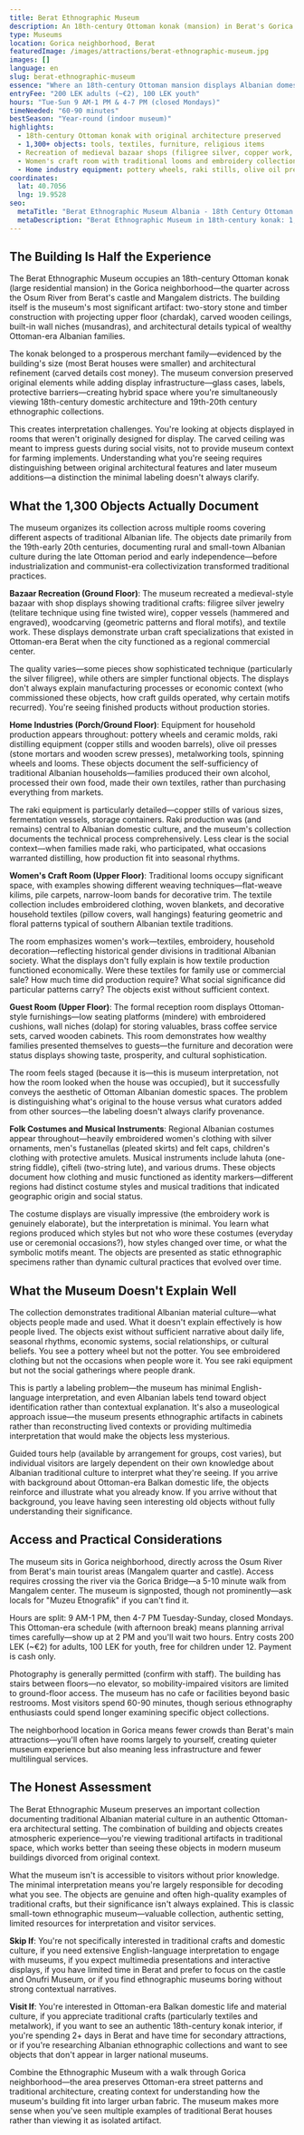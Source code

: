 ```yaml
---
title: Berat Ethnographic Museum
description: An 18th-century Ottoman konak (mansion) in Berat's Gorica quarter houses 1,300+ objects documenting traditional Albanian life—from copper raki distilling equipment to hand-embroidered wedding costumes—with split hours (9 AM-1 PM, 4-7 PM) and minimal English interpretation requiring patience to decode.
type: Museums
location: Gorica neighborhood, Berat
featuredImage: /images/attractions/berat-ethnographic-museum.jpg
images: []
language: en
slug: berat-ethnographic-museum
essence: "Where an 18th-century Ottoman mansion displays Albanian domestic life through objects whose context you'll largely have to imagine yourself"
entryFee: "200 LEK adults (~€2), 100 LEK youth"
hours: "Tue-Sun 9 AM-1 PM & 4-7 PM (closed Mondays)"
timeNeeded: "60-90 minutes"
bestSeason: "Year-round (indoor museum)"
highlights:
  - 18th-century Ottoman konak with original architecture preserved
  - 1,300+ objects: tools, textiles, furniture, religious items
  - Recreation of medieval bazaar shops (filigree silver, copper work, woodcarving)
  - Women's craft room with traditional looms and embroidery collections
  - Home industry equipment: pottery wheels, raki stills, olive oil presses
coordinates:
  lat: 40.7056
  lng: 19.9528
seo:
  metaTitle: "Berat Ethnographic Museum Albania - 18th Century Ottoman Mansion 1,300 Objects"
  metaDescription: "Berat Ethnographic Museum in 18th-century konak: 1,300+ traditional Albanian objects, bazaar recreation, craft rooms. 200 LEK, split hours 9-1 & 4-7, closed Mondays. Gorica quarter."
---
```


## The Building Is Half the Experience

The Berat Ethnographic Museum occupies an 18th-century Ottoman konak (large residential mansion) in the Gorica neighborhood—the quarter across the Osum River from Berat's castle and Mangalem districts. The building itself is the museum's most significant artifact: two-story stone and timber construction with projecting upper floor (chardak), carved wooden ceilings, built-in wall niches (musandras), and architectural details typical of wealthy Ottoman-era Albanian families.

The konak belonged to a prosperous merchant family—evidenced by the building's size (most Berat houses were smaller) and architectural refinement (carved details cost money). The museum conversion preserved original elements while adding display infrastructure—glass cases, labels, protective barriers—creating hybrid space where you're simultaneously viewing 18th-century domestic architecture and 19th-20th century ethnographic collections.

This creates interpretation challenges. You're looking at objects displayed in rooms that weren't originally designed for display. The carved ceiling was meant to impress guests during social visits, not to provide museum context for farming implements. Understanding what you're seeing requires distinguishing between original architectural features and later museum additions—a distinction the minimal labeling doesn't always clarify.

## What the 1,300 Objects Actually Document

The museum organizes its collection across multiple rooms covering different aspects of traditional Albanian life. The objects date primarily from the 19th-early 20th centuries, documenting rural and small-town Albanian culture during the late Ottoman period and early independence—before industrialization and communist-era collectivization transformed traditional practices.

**Bazaar Recreation (Ground Floor)**: The museum recreated a medieval-style bazaar with shop displays showing traditional crafts: filigree silver jewelry (telitare technique using fine twisted wire), copper vessels (hammered and engraved), woodcarving (geometric patterns and floral motifs), and textile work. These displays demonstrate urban craft specializations that existed in Ottoman-era Berat when the city functioned as a regional commercial center.

The quality varies—some pieces show sophisticated technique (particularly the silver filigree), while others are simpler functional objects. The displays don't always explain manufacturing processes or economic context (who commissioned these objects, how craft guilds operated, why certain motifs recurred). You're seeing finished products without production stories.

**Home Industries (Porch/Ground Floor)**: Equipment for household production appears throughout: pottery wheels and ceramic molds, raki distilling equipment (copper stills and wooden barrels), olive oil presses (stone mortars and wooden screw presses), metalworking tools, spinning wheels and looms. These objects document the self-sufficiency of traditional Albanian households—families produced their own alcohol, processed their own food, made their own textiles, rather than purchasing everything from markets.

The raki equipment is particularly detailed—copper stills of various sizes, fermentation vessels, storage containers. Raki production was (and remains) central to Albanian domestic culture, and the museum's collection documents the technical process comprehensively. Less clear is the social context—when families made raki, who participated, what occasions warranted distilling, how production fit into seasonal rhythms.

**Women's Craft Room (Upper Floor)**: Traditional looms occupy significant space, with examples showing different weaving techniques—flat-weave kilims, pile carpets, narrow-loom bands for decorative trim. The textile collection includes embroidered clothing, woven blankets, and decorative household textiles (pillow covers, wall hangings) featuring geometric and floral patterns typical of southern Albanian textile traditions.

The room emphasizes women's work—textiles, embroidery, household decoration—reflecting historical gender divisions in traditional Albanian society. What the displays don't fully explain is how textile production functioned economically. Were these textiles for family use or commercial sale? How much time did production require? What social significance did particular patterns carry? The objects exist without sufficient context.

**Guest Room (Upper Floor)**: The formal reception room displays Ottoman-style furnishings—low seating platforms (mindere) with embroidered cushions, wall niches (dolap) for storing valuables, brass coffee service sets, carved wooden cabinets. This room demonstrates how wealthy families presented themselves to guests—the furniture and decoration were status displays showing taste, prosperity, and cultural sophistication.

The room feels staged (because it is—this is museum interpretation, not how the room looked when the house was occupied), but it successfully conveys the aesthetic of Ottoman Albanian domestic spaces. The problem is distinguishing what's original to the house versus what curators added from other sources—the labeling doesn't always clarify provenance.

**Folk Costumes and Musical Instruments**: Regional Albanian costumes appear throughout—heavily embroidered women's clothing with silver ornaments, men's fustanellas (pleated skirts) and felt caps, children's clothing with protective amulets. Musical instruments include lahuta (one-string fiddle), çifteli (two-string lute), and various drums. These objects document how clothing and music functioned as identity markers—different regions had distinct costume styles and musical traditions that indicated geographic origin and social status.

The costume displays are visually impressive (the embroidery work is genuinely elaborate), but the interpretation is minimal. You learn what regions produced which styles but not who wore these costumes (everyday use or ceremonial occasions?), how styles changed over time, or what the symbolic motifs meant. The objects are presented as static ethnographic specimens rather than dynamic cultural practices that evolved over time.

## What the Museum Doesn't Explain Well

The collection demonstrates traditional Albanian material culture—what objects people made and used. What it doesn't explain effectively is how people lived. The objects exist without sufficient narrative about daily life, seasonal rhythms, economic systems, social relationships, or cultural beliefs. You see a pottery wheel but not the potter. You see embroidered clothing but not the occasions when people wore it. You see raki equipment but not the social gatherings where people drank.

This is partly a labeling problem—the museum has minimal English-language interpretation, and even Albanian labels tend toward object identification rather than contextual explanation. It's also a museological approach issue—the museum presents ethnographic artifacts in cabinets rather than reconstructing lived contexts or providing multimedia interpretation that would make the objects less mysterious.

Guided tours help (available by arrangement for groups, cost varies), but individual visitors are largely dependent on their own knowledge about Albanian traditional culture to interpret what they're seeing. If you arrive with background about Ottoman-era Balkan domestic life, the objects reinforce and illustrate what you already know. If you arrive without that background, you leave having seen interesting old objects without fully understanding their significance.

## Access and Practical Considerations

The museum sits in Gorica neighborhood, directly across the Osum River from Berat's main tourist areas (Mangalem quarter and castle). Access requires crossing the river via the Gorica Bridge—a 5-10 minute walk from Mangalem center. The museum is signposted, though not prominently—ask locals for "Muzeu Etnografik" if you can't find it.

Hours are split: 9 AM-1 PM, then 4-7 PM Tuesday-Sunday, closed Mondays. This Ottoman-era schedule (with afternoon break) means planning arrival times carefully—show up at 2 PM and you'll wait two hours. Entry costs 200 LEK (~€2) for adults, 100 LEK for youth, free for children under 12. Payment is cash only.

Photography is generally permitted (confirm with staff). The building has stairs between floors—no elevator, so mobility-impaired visitors are limited to ground-floor access. The museum has no cafe or facilities beyond basic restrooms. Most visitors spend 60-90 minutes, though serious ethnography enthusiasts could spend longer examining specific object collections.

The neighborhood location in Gorica means fewer crowds than Berat's main attractions—you'll often have rooms largely to yourself, creating quieter museum experience but also meaning less infrastructure and fewer multilingual services.

## The Honest Assessment

The Berat Ethnographic Museum preserves an important collection documenting traditional Albanian material culture in an authentic Ottoman-era architectural setting. The combination of building and objects creates atmospheric experience—you're viewing traditional artifacts in traditional space, which works better than seeing these objects in modern museum buildings divorced from original context.

What the museum isn't is accessible to visitors without prior knowledge. The minimal interpretation means you're largely responsible for decoding what you see. The objects are genuine and often high-quality examples of traditional crafts, but their significance isn't always explained. This is classic small-town ethnographic museum—valuable collection, authentic setting, limited resources for interpretation and visitor services.

**Skip If**: You're not specifically interested in traditional crafts and domestic culture, if you need extensive English-language interpretation to engage with museums, if you expect multimedia presentations and interactive displays, if you have limited time in Berat and prefer to focus on the castle and Onufri Museum, or if you find ethnographic museums boring without strong contextual narratives.

**Visit If**: You're interested in Ottoman-era Balkan domestic life and material culture, if you appreciate traditional crafts (particularly textiles and metalwork), if you want to see an authentic 18th-century konak interior, if you're spending 2+ days in Berat and have time for secondary attractions, or if you're researching Albanian ethnographic collections and want to see objects that don't appear in larger national museums.

Combine the Ethnographic Museum with a walk through Gorica neighborhood—the area preserves Ottoman-era street patterns and traditional architecture, creating context for understanding how the museum's building fit into larger urban fabric. The museum makes more sense when you've seen multiple examples of traditional Berat houses rather than viewing it as isolated artifact.

